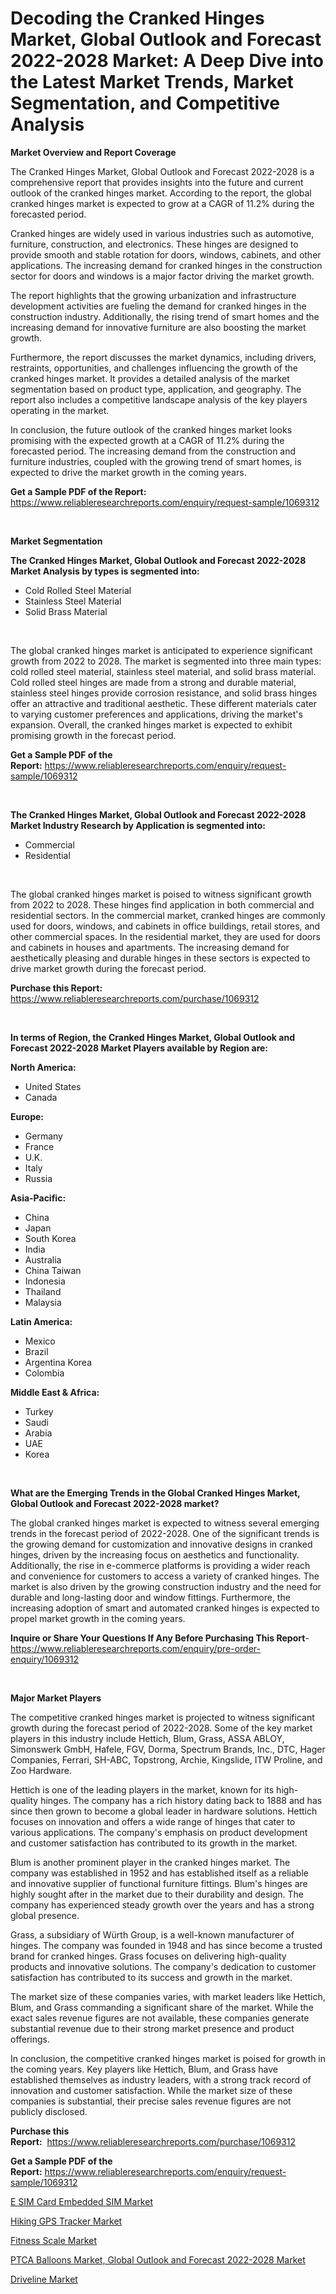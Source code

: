 <p><h1>Decoding the Cranked Hinges Market, Global Outlook and Forecast 2022-2028 Market: A Deep Dive into the Latest Market Trends, Market Segmentation, and Competitive Analysis</h1></p><p><strong>Market Overview and Report Coverage</strong></p>
<p><p>The Cranked Hinges Market, Global Outlook and Forecast 2022-2028 is a comprehensive report that provides insights into the future and current outlook of the cranked hinges market. According to the report, the global cranked hinges market is expected to grow at a CAGR of 11.2% during the forecasted period.</p><p>Cranked hinges are widely used in various industries such as automotive, furniture, construction, and electronics. These hinges are designed to provide smooth and stable rotation for doors, windows, cabinets, and other applications. The increasing demand for cranked hinges in the construction sector for doors and windows is a major factor driving the market growth.</p><p>The report highlights that the growing urbanization and infrastructure development activities are fueling the demand for cranked hinges in the construction industry. Additionally, the rising trend of smart homes and the increasing demand for innovative furniture are also boosting the market growth.</p><p>Furthermore, the report discusses the market dynamics, including drivers, restraints, opportunities, and challenges influencing the growth of the cranked hinges market. It provides a detailed analysis of the market segmentation based on product type, application, and geography. The report also includes a competitive landscape analysis of the key players operating in the market.</p><p>In conclusion, the future outlook of the cranked hinges market looks promising with the expected growth at a CAGR of 11.2% during the forecasted period. The increasing demand from the construction and furniture industries, coupled with the growing trend of smart homes, is expected to drive the market growth in the coming years.</p></p>
<p><strong>Get a Sample PDF of the Report:</strong> <a href="https://www.reliableresearchreports.com/enquiry/request-sample/1069312">https://www.reliableresearchreports.com/enquiry/request-sample/1069312</a></p>
<p>&nbsp;</p>
<p><strong>Market Segmentation</strong></p>
<p><strong>The Cranked Hinges Market, Global Outlook and Forecast 2022-2028 Market Analysis by types is segmented into:</strong></p>
<p><ul><li>Cold Rolled Steel Material</li><li>Stainless Steel Material</li><li>Solid Brass Material</li></ul></p>
<p>&nbsp;</p>
<p><p>The global cranked hinges market is anticipated to experience significant growth from 2022 to 2028. The market is segmented into three main types: cold rolled steel material, stainless steel material, and solid brass material. Cold rolled steel hinges are made from a strong and durable material, stainless steel hinges provide corrosion resistance, and solid brass hinges offer an attractive and traditional aesthetic. These different materials cater to varying customer preferences and applications, driving the market's expansion. Overall, the cranked hinges market is expected to exhibit promising growth in the forecast period.</p></p>
<p><strong>Get a Sample PDF of the Report:</strong>&nbsp;<a href="https://www.reliableresearchreports.com/enquiry/request-sample/1069312">https://www.reliableresearchreports.com/enquiry/request-sample/1069312</a></p>
<p>&nbsp;</p>
<p><strong>The Cranked Hinges Market, Global Outlook and Forecast 2022-2028 Market Industry Research by Application is segmented into:</strong></p>
<p><ul><li>Commercial</li><li>Residential</li></ul></p>
<p>&nbsp;</p>
<p><p>The global cranked hinges market is poised to witness significant growth from 2022 to 2028. These hinges find application in both commercial and residential sectors. In the commercial market, cranked hinges are commonly used for doors, windows, and cabinets in office buildings, retail stores, and other commercial spaces. In the residential market, they are used for doors and cabinets in houses and apartments. The increasing demand for aesthetically pleasing and durable hinges in these sectors is expected to drive market growth during the forecast period.</p></p>
<p><strong>Purchase this Report:</strong>&nbsp; <a href="https://www.reliableresearchreports.com/purchase/1069312">https://www.reliableresearchreports.com/purchase/1069312</a></p>
<p>&nbsp;</p>
<p><strong>In terms of Region, the Cranked Hinges Market, Global Outlook and Forecast 2022-2028 Market Players available by Region are:</strong></p>
<p>
    <p> <strong> North America: </strong>
        <ul>
            <li>United States</li>
            <li>Canada</li>
        </ul>
        </p> 
    <p> <strong> Europe: </strong>
        <ul>
            <li>Germany</li>
            <li>France</li>
            <li>U.K.</li>
            <li>Italy</li>
            <li>Russia</li>
        </ul>
        </p> 
    <p> <strong> Asia-Pacific: </strong>
        <ul>
            <li>China</li>
            <li>Japan</li>
            <li>South Korea</li>
            <li>India</li>
            <li>Australia</li>
            <li>China Taiwan</li>
            <li>Indonesia</li>
            <li>Thailand</li>
            <li>Malaysia</li>
        </ul>
        </p> 
    <p> <strong> Latin America: </strong>
        <ul>
            <li>Mexico</li>
            <li>Brazil</li>
            <li>Argentina Korea</li>
            <li>Colombia</li>
        </ul>
        </p> 
    <p> <strong> Middle East & Africa: </strong>
        <ul>
            <li>Turkey</li>
            <li>Saudi</li>
            <li>Arabia</li>
            <li>UAE</li>
            <li>Korea</li>
        </ul>
    </p>
    </p>
<p>&nbsp;</p>
<p><strong>What are the Emerging Trends in the Global Cranked Hinges Market, Global Outlook and Forecast 2022-2028 market?</strong></p>
<p><p>The global cranked hinges market is expected to witness several emerging trends in the forecast period of 2022-2028. One of the significant trends is the growing demand for customization and innovative designs in cranked hinges, driven by the increasing focus on aesthetics and functionality. Additionally, the rise in e-commerce platforms is providing a wider reach and convenience for customers to access a variety of cranked hinges. The market is also driven by the growing construction industry and the need for durable and long-lasting door and window fittings. Furthermore, the increasing adoption of smart and automated cranked hinges is expected to propel market growth in the coming years.</p></p>
<p><strong>Inquire or Share Your Questions If Any Before Purchasing This Report</strong>- <a href="https://www.reliableresearchreports.com/enquiry/pre-order-enquiry/1069312">https://www.reliableresearchreports.com/enquiry/pre-order-enquiry/1069312</a></p>
<p>&nbsp;</p>
<p><strong>Major Market Players</strong></p>
<p><p>The competitive cranked hinges market is projected to witness significant growth during the forecast period of 2022-2028. Some of the key market players in this industry include Hettich, Blum, Grass, ASSA ABLOY, Simonswerk GmbH, Hafele, FGV, Dorma, Spectrum Brands, Inc., DTC, Hager Companies, Ferrari, SH-ABC, Topstrong, Archie, Kingslide, ITW Proline, and Zoo Hardware.</p><p>Hettich is one of the leading players in the market, known for its high-quality hinges. The company has a rich history dating back to 1888 and has since then grown to become a global leader in hardware solutions. Hettich focuses on innovation and offers a wide range of hinges that cater to various applications. The company's emphasis on product development and customer satisfaction has contributed to its growth in the market.</p><p>Blum is another prominent player in the cranked hinges market. The company was established in 1952 and has established itself as a reliable and innovative supplier of functional furniture fittings. Blum's hinges are highly sought after in the market due to their durability and design. The company has experienced steady growth over the years and has a strong global presence.</p><p>Grass, a subsidiary of Würth Group, is a well-known manufacturer of hinges. The company was founded in 1948 and has since become a trusted brand for cranked hinges. Grass focuses on delivering high-quality products and innovative solutions. The company's dedication to customer satisfaction has contributed to its success and growth in the market.</p><p>The market size of these companies varies, with market leaders like Hettich, Blum, and Grass commanding a significant share of the market. While the exact sales revenue figures are not available, these companies generate substantial revenue due to their strong market presence and product offerings.</p><p>In conclusion, the competitive cranked hinges market is poised for growth in the coming years. Key players like Hettich, Blum, and Grass have established themselves as industry leaders, with a strong track record of innovation and customer satisfaction. While the market size of these companies is substantial, their precise sales revenue figures are not publicly disclosed.</p></p>
<p><strong>Purchase this Report:</strong>&nbsp;&nbsp;<a href="https://www.reliableresearchreports.com/purchase/1069312">https://www.reliableresearchreports.com/purchase/1069312</a></p>
<p></p>
<p><strong>Get a Sample PDF of the Report:</strong>&nbsp;<a href="https://www.reliableresearchreports.com/enquiry/request-sample/1069312">https://www.reliableresearchreports.com/enquiry/request-sample/1069312</a></p>
<p><p><a href="https://www.reportprime.com/e-sim-card-embedded-sim-r3794">E SIM Card Embedded SIM Market</a></p><p><a href="https://www.linkedin.com/pulse/decoding-hiking-gps-tracker-market-deep-dive-latest-trends-segmentation-ayvxe/">Hiking GPS Tracker Market</a></p><p><a href="https://www.linkedin.com/pulse/fitness-scale-market-size-2023-2030-global-industrial-analysis-ddxqe/">Fitness Scale Market</a></p><p><a href="https://github.com/GroverBarry/Market-Research-Report-List-1/blob/main/ptca-balloons-market-global-outlook-and-forecast-2022-2028-market.md">PTCA Balloons Market, Global Outlook and Forecast 2022-2028 Market</a></p><p><a href="https://medium.com/@reportprime01/driveline-market-size-growth-forecast-2023-2030-884a3e80d925">Driveline Market</a></p></p>